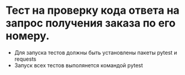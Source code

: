 ﻿# Тест на проверку кода ответа на запрос получения заказа по его номеру.
- Для запуска тестов должны быть установлены пакеты pytest и requests
- Запуск всех тестов выполянется командой pytest